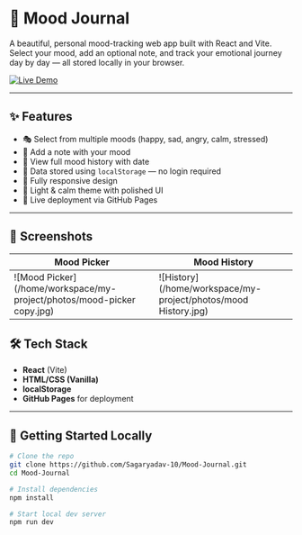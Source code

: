 # 🌈 Mood Journal

A beautiful, personal mood-tracking web app built with React and Vite.  
Select your mood, add an optional note, and track your emotional journey day by day — all stored locally in your browser.

[![Live Demo](https://img.shields.io/badge/Live%20Demo-Click%20Here-brightgreen?style=for-the-badge&logo=github)](https://Sagaryadav-10.github.io/Mood-Journal/)

---

## ✨ Features

- 🎭 Select from multiple moods (happy, sad, angry, calm, stressed)
- 📝 Add a note with your mood
- 📅 View full mood history with date
- 💾 Data stored using `localStorage` — no login required
- 📱 Fully responsive design
- 🎨 Light & calm theme with polished UI
- 🚀 Live deployment via GitHub Pages

---

## 📸 Screenshots

| Mood Picker | Mood History |
|-------------|--------------|
| ![Mood Picker](/home/workspace/my-project/photos/mood-picker copy.jpg) | ![History](/home/workspace/my-project/photos/mood History.jpg) |

> 

## 🛠 Tech Stack

- **React** (Vite)
- **HTML/CSS (Vanilla)**
- **localStorage**
- **GitHub Pages** for deployment

---

## 🚀 Getting Started Locally

```bash
# Clone the repo
git clone https://github.com/Sagaryadav-10/Mood-Journal.git
cd Mood-Journal

# Install dependencies
npm install

# Start local dev server
npm run dev
